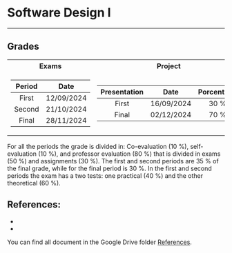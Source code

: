 # Software Design I

---

## Grades

<table>
<tr>
<th> Exams </th>
<th> Project </th>
</tr>
<tr>
<td>

| **Period** |  **Date** |
|:--------------:|:----------:|
|    First   | 12/09/2024 |
|    Second  | 21/10/2024 |
|  Final  | 28/11/2024 |

</td>
<td>
  
|   **Presentation**  |  **Date** | **Porcentage** |
|:---------------:|:----------:|:--------------:|
| First | 16/09/2024 |      30 %      |
|  Final  | 02/12/2024 |      70 %      |
  
</td>
</tr>
</table>

For all the periods the grade is divided in: Co-evaluation (10 %), self-evaluation (10 %), and professor evaluation (80 %) that is divided in exams (50 %) and assignments (30 %). The first and second periods are 35 % of the final grade, while for the final period is 30 %. In the first and second periods the exam has a two tests: one practical (40 %) and the other theoretical (60 %). 

## References:

-
-

You can find all document in the Google Drive folder [References](https://itceduco-my.sharepoint.com/:f:/g/personal/saguileran_itc_edu_co/Eledh23Sd41CnWAnmM3jALkBNHxwDXfiZ4CcmnRTa_ST3Q?e=Z1qPlS).
